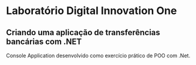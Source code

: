 # Laboratório Digital Innovation One

## Criando uma aplicação de transferências bancárias com .NET

Console Application desenvolvido como exercício prático de POO com .Net.